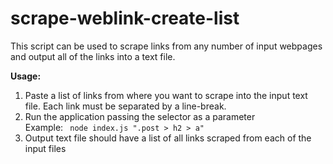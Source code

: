# scrape-weblink-create-list
This script can be used to scrape links from any number of input webpages and output all of the links into a text file.

<b>Usage:</b> <br>
1. Paste a list of links from where you want to scrape into the input text file. Each link must be separated by a line-break.
2. Run the application passing the selector as a parameter<br>
Example: <code> node index.js ".post > h2 > a" </code><br>
3. Output text file should have a list of all links scraped from each of the input files
